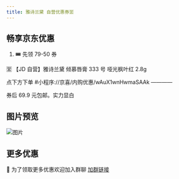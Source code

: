 ```yaml
---
title: 雅诗兰黛 自营优惠券🈺
---
```


## 畅享京东优惠

1. 🎟️ 先领 79-50 券

🈺 【JD 自营】雅诗兰黛 倾慕唇膏 333 号 哑光枫叶红 2.8g

点下方下单 #小程序://京喜/内购优惠/wAuX1wnHwmaSAAk
————

券后 69.9 元包邮。实力显白

## 图片预览

![图片](/images/ysld.webp)

## 更多优惠

📣 为了领取更多优惠欢迎加入群聊
[加群链接](https://work.weixin.qq.com/gm/6c83ecabb445ff6f13b95498a91c03e1)
